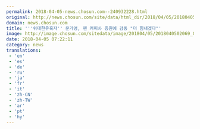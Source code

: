 ```yaml
---
permalink: 2018-04-05-news.chosun.com--240932228.html
original: http://news.chosun.com/site/data/html_dir/2018/04/05/2018040502141.html
domain: news.chosun.com
title: '''위대한유혹자'' 문가영, 팬 커피차 응원에 감동 "더 힘내겠다"'
image: http://image.chosun.com/sitedata/image/201804/05/2018040502069_0.jpg
date: 2018-04-05 07:22:11
category: news
translations: 
 - 'en'
 - 'es'
 - 'de'
 - 'ru'
 - 'ja'
 - 'fr'
 - 'it'
 - 'zh-CN'
 - 'zh-TW'
 - 'ar'
 - 'pt'
 - 'hy'
---
```


